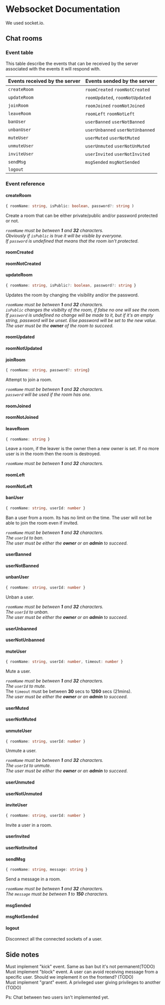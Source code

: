 # Websocket Documentation
We used socket.io.

## Chat rooms

### Event table
This table describe the events that can be received by the server associated with the events it will respond with.
 
| Events received by the server | Events sended by the server |
| ----------------------------- | --------------------------- |
| `createRoom` | `roomCreated` `roomNotCreated` |
| `updateRoom` | `roomUpdated`, `roomNotUpdated` |
| `joinRoom`   | `roomJoined` `roomNotJoined` |
| `leaveRoom`  | `roomLeft` `roomNotLeft` |
| `banUser`    | `userBanned` `userNotBanned` |
| `unbanUser`  | `userUnbanned` `userNotUnbanned` |
| `muteUser`   | `userMuted` `userNotMuted` |
| `unmuteUser` | `userUnmuted` `userNotUnMuted` |
| `inviteUser` | `userInvited` `userNotInvited` |
| `sendMsg`    | `msgSended` `msgNotSended` |
| `logout`     |  |

### Event reference

#### createRoom
```typescript
{ roomName: string, isPublic: boolean, password?: string )
```
Create a room that can be either private/public and/or password protected or not.

 *`roomName` must be between **1** and **32** characters.*  
 *Obviously if `isPublic` is true it will be visible by everyone.*  
 *If `password` is *undefined* that means that the room isn't protected.*  

#### roomCreated
#### roomNotCreated
#### updateRoom
```typescript
{ roomName: string, isPublic?: boolean, password?: string }
```
Updates the room by changing the visibility and/or the password.

 *`roomName` must be between **1** and **32** characters.*  
 *`isPublic` changes the visibilty of the room, if false no one will see the room.*  
 *If `password` is undefined no change will be made to it, but if it's an empty string, password will be unset. Else password will be set to the new value.*  
*The user must be the **owner** of the room to succeed.*  

#### roomUpdated
#### roomNotUpdated
#### joinRoom
```typescript
{ roomName: string, password?: string}
```
Attempt to join a room.

*`roomName` must be between **1** and **32** characters.*  
*`password` will be used if the room has one.*  

#### roomJoined
#### roomNotJoined
#### leaveRoom
```typescript
{ roomName: string }
```
Leave a room, if the leaver is the owner then a new owner is set. If no more user is in the room then the room is destroyed.  

*`roomName` must be between **1** and **32** characters.*  

#### roomLeft
#### roomNotLeft
#### banUser
```typescript
{ roomName: string, userId: number }
```
Ban a user from a room. Its has no limit on the time. The user will not be able to join the room even if invited.

*`roomName` must be between **1** and **32** characters.*  
*The `userId` to ban.*  
*The user must be either the **owner** or an **admin** to succeed.*  

#### userBanned
#### userNotBanned
#### unbanUser
```typescript
{ roomName: string, userId: number }
```
Unban a user.

*`roomName` must be between **1** and **32** characters.*  
*The `userId` to unban.*  
*The user must be either the **owner** or an **admin** to succeed.*  

#### userUnbanned
#### userNotUnbanned
#### muteUser
```typescript
{ roomName: string, userId: number, timeout: number }
```
Mute a user.

*`roomName` must be between **1** and **32** characters.*  
*The `userId` to mute.*  
The `timeout` must be between **30** secs to **1260** secs (21mins).  
*The user must be either the **owner** or an **admin** to succeed.*  

#### userMuted
#### userNotMuted
#### unmuteUser
```typescript
{ roomName: string, userId: number }
```
Unmute a user.

*`roomName` must be between **1** and **32** characters.*  
*The `userId` to unmute.*  
*The user must be either the **owner** or an **admin** to succeed.*  

#### userUnmuted
#### userNotUnmuted
#### inviteUser
```typescript
{ roomName: string, userId: number }
```
Invite a user in a room.
#### userInvited
#### userNotInvited
#### sendMsg
```typescript
{ roomName: string, message: string }
```
Send a message in a room.

*`roomName` must be between **1** and **32** characters.*  
*The `message` must be between **1** to **150** characters.*  
#### msgSended
#### msgNotSended
#### logout
Disconnect all the connected sockets of a user.

## Side notes

Must implement "kick" event. Same as ban but it's not permanent(TODO)  
Must implement "block" event. A user can avoid receiving message from a specific user. Should we implement it on the frontend? (TODO)  
Must implement "grant" event. A privileged user giving privileges to another (TODO)  

Ps: Chat between two users isn't implemented yet.  
